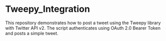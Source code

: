 # Tweepy_Integration
This repository demonstrates how to post a tweet using the Tweepy library with Twitter API v2. The script authenticates using OAuth 2.0 Bearer Token and posts a simple tweet.
